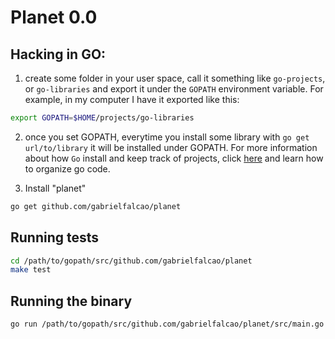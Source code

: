 # Planet 0.0

## Hacking in GO:

1. create some folder in your user space, call it something like `go-projects`, or `go-libraries` and export it under the `GOPATH` environment variable.
For example, in my computer I have it exported like this:

```bash
export GOPATH=$HOME/projects/go-libraries
```

2. once you set GOPATH, everytime you install some library with `go
get url/to/library` it will be installed under GOPATH.  For more
information about how `Go` install and keep track of projects, click
[here](http://golang.org/doc/code.html#Organization) and learn how to
organize go code.

3. Install "planet"

```bash
go get github.com/gabrielfalcao/planet
```

## Running tests

```bash
cd /path/to/gopath/src/github.com/gabrielfalcao/planet
make test
```

## Running the binary

```bash
go run /path/to/gopath/src/github.com/gabrielfalcao/planet/src/main.go
```
